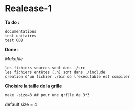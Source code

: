 Realease-1
==

**To do :**

	documentations
	test unitaires
	test GDB

**Done :**

_Makefile_

	les fichiers sources sont dans ./src
	les fichiers entêtes (.h) sont dans ./include
	creation d'un fichier ./bin où l'exécutable est compiler

**Choisire la taille de la grille**
```
make -size=3 ## pour une grille de 3*3
```

default size = 4
